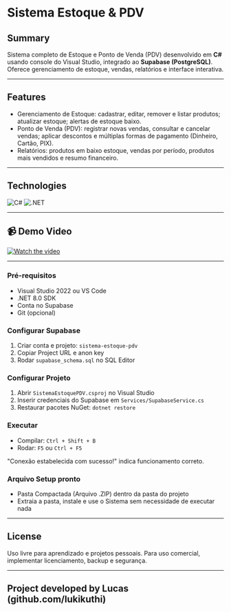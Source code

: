 # Sistema Estoque & PDV

## Summary  
Sistema completo de Estoque e Ponto de Venda (PDV) desenvolvido em **C#** usando console do Visual Studio, integrado ao **Supabase (PostgreSQL)**.  
Oferece gerenciamento de estoque, vendas, relatórios e interface interativa.

---

## Features
- Gerenciamento de Estoque: cadastrar, editar, remover e listar produtos; atualizar estoque; alertas de estoque baixo.
- Ponto de Venda (PDV): registrar novas vendas, consultar e cancelar vendas; aplicar descontos e múltiplas formas de pagamento (Dinheiro, Cartão, PIX).
- Relatórios: produtos em baixo estoque, vendas por período, produtos mais vendidos e resumo financeiro.

---

## Technologies  
![C#](https://img.shields.io/badge/C%23-239120?style=for-the-badge&logo=c#&logoColor=white)
![.NET](https://img.shields.io/badge/.NET-512BD4?style=for-the-badge&logo=dotnet&logoColor=white)



---

## 📹 Demo Video

[![Watch the video](https://img.youtube.com/vi/shgl9tRx8qk/hqdefault.jpg)](https://www.youtube.com/watch?v=shgl9tRx8qk)

---

### Pré-requisitos
- Visual Studio 2022 ou VS Code
- .NET 8.0 SDK
- Conta no Supabase
- Git (opcional)

### Configurar Supabase
1. Criar conta e projeto: `sistema-estoque-pdv`
2. Copiar Project URL e anon key
3. Rodar `supabase_schema.sql` no SQL Editor

### Configurar Projeto
1. Abrir `SistemaEstoquePDV.csproj` no Visual Studio
2. Inserir credenciais do Supabase em `Services/SupabaseService.cs`
3. Restaurar pacotes NuGet: `dotnet restore`

### Executar
- Compilar: `Ctrl + Shift + B`
- Rodar: `F5` ou `Ctrl + F5`  

"Conexão estabelecida com sucesso!" indica funcionamento correto.

### Arquivo Setup pronto
- Pasta Compactada (Arquivo .ZIP) dentro da pasta do projeto
- Extraia a pasta, instale e use o Sistema sem necessidade de executar nada

---

## License
Uso livre para aprendizado e projetos pessoais. Para uso comercial, implementar licenciamento, backup e segurança.

---

## Project developed by Lucas (github.com/lukikuthi)
